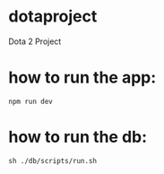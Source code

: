 # dotaproject
Dota 2 Project

# how to run the app:
```
npm run dev
```

# how to run the db:
```
sh ./db/scripts/run.sh
```